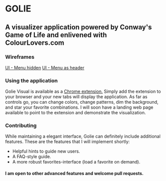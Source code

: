 # GOLIE
## A visualizer application powered by Conway's Game of Life and enlivened with ColourLovers.com

### Wireframes
[UI - Menu hidden](https://wireframe.cc/1iUMhV)
[UI - Menu as header](https://wireframe.cc/hEUX4v)

### Using the application
Golie Visual is available as a [Chrome extension.](https://chrome.google.com/webstore/detail/golie-visual/gjcgnoednebkdcnidoicdpfnenbbaphd)
Simply add the extension to your browser and your new tabs will display the application.  As far as controls go, you can change colors, change patterns, dim the background, and star your favorite combinations.  I will soon have a landing web page available to point to the extension and demonstrate the visualization.

### Contributing
While maintaining a elegant interface, Golie can definitely include additional features.  These are the features that I will implement shortly:
- Helpful hints to guide new users.
- A FAQ-style guide.
- A more robust favorites-interface (load a favorite on demand).
#### I am open to other advanced features and welcome pull requests.

